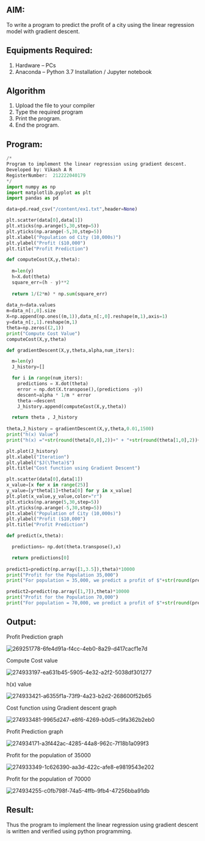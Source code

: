 
## AIM:
To write a program to predict the profit of a city using the linear regression model with gradient descent.

## Equipments Required:
1. Hardware – PCs
2. Anaconda – Python 3.7 Installation / Jupyter notebook

## Algorithm
1. Upload the file to your compiler
2. Type the required program
3. Print the program.
4. End the program.

## Program:
```python
/*
Program to implement the linear regression using gradient descent.
Developed by: Vikash A R
RegisterNumber:  212222040179
*/
import numpy as np
import matplotlib.pyplot as plt
import pandas as pd

data=pd.read_csv("/content/ex1.txt",header=None)

plt.scatter(data[0],data[1])
plt.xticks(np.arange(5,30,step=5))
plt.yticks(np.arange(-5,30,step=5))
plt.xlabel("Population od City (10,000s)")
plt.ylabel("Profit ($10,000")
plt.title("Profit Prediction")

def computeCost(X,y,theta):
  
  m=len(y)
  h=X.dot(theta)
  square_err=(h - y)**2
  
  return 1/(2*m) * np.sum(square_err)
  
data_n=data.values
m=data_n[:,0].size
X=np.append(np.ones((m,1)),data_n[:,0].reshape(m,1),axis=1)
y=data_n[:,1].reshape(m,1)
theta=np.zeros((2,1))
print("Compute Cost Value")
computeCost(X,y,theta)

def gradientDescent(X,y,theta,alpha,num_iters):

  m=len(y)
  J_history=[]

  for i in range(num_iters):
    predictions = X.dot(theta) 
    error = np.dot(X.transpose(),(predictions -y))
    descent=alpha * 1/m * error
    theta-=descent
    J_history.append(computeCost(X,y,theta))

  return theta , J_history
 
theta,J_history = gradientDescent(X,y,theta,0.01,1500)
print("h(x) Value")
print("h(x) ="+str(round(theta[0,0],2))+" + "+str(round(theta[1,0],2))+"x1")

plt.plot(J_history)
plt.xlabel("Iteration")
plt.ylabel("$J(\Theta)$")
plt.title("Cost function using Gradient Descent")

plt.scatter(data[0],data[1])
x_value=[x for x in range(25)]
y_value=[y*theta[1]+theta[0] for y in x_value]
plt.plot(x_value,y_value,color="r")
plt.xticks(np.arange(5,30,step=5))
plt.yticks(np.arange(-5,30,step=5))
plt.xlabel("Population of City (10,000s)")
plt.ylabel("Profit ($10,000")
plt.title("Profit Prediction")

def predict(x,theta):

  predictions= np.dot(theta.transpose(),x)

  return predictions[0]
 
predict1=predict(np.array([1,3.5]),theta)*10000
print("Profit for the Population 35,000")
print("For population = 35,000, we predict a profit of $"+str(round(predict1,0)))

predict2=predict(np.array([1,7]),theta)*10000
print("Profit for the Population 70,000")
print("For population = 70,000, we predict a profit of $"+str(round(predict2,0)))
```

## Output:

Profit Prediction graph

![269251778-6fe4d91a-f4cc-4eb0-8a29-d417cacf1e7d](https://github.com/VIKASHAR/Implementation-of-Linear-Regression-Using-Gradient-Descent/assets/119405655/7b9915c5-0e51-45f4-bde7-5b9276dd20fc)

Compute Cost value

![274933197-ea631b45-5905-4e32-a2f2-5038df301277](https://github.com/VIKASHAR/Implementation-of-Linear-Regression-Using-Gradient-Descent/assets/119405655/1cb9d38c-55eb-4ef2-b4df-ce5e3bb9c45f)

h(x) value

![274933421-a6355f1a-73f9-4a23-b2d2-268600f52b65](https://github.com/VIKASHAR/Implementation-of-Linear-Regression-Using-Gradient-Descent/assets/119405655/9b558f49-6bfe-40ba-a28c-0f0e9d405354)

Cost function using Gradient descent graph

![274933481-9965d247-e8f6-4269-b0d5-c9fa362b2eb0](https://github.com/VIKASHAR/Implementation-of-Linear-Regression-Using-Gradient-Descent/assets/119405655/f258771c-18ef-4e95-b253-65224f1928e3)

Profit Prediction graph

![274934171-a3f442ac-4285-44a8-962c-7f18b1a099f3](https://github.com/VIKASHAR/Implementation-of-Linear-Regression-Using-Gradient-Descent/assets/119405655/29ed758a-c8b2-4472-b7ef-731cbc1cc995)

Profit for the population of 35000

![274933349-1c626390-aa3d-422c-afe8-e9819543e202](https://github.com/VIKASHAR/Implementation-of-Linear-Regression-Using-Gradient-Descent/assets/119405655/b2dd8da4-36ea-4da1-8c53-7fdfce8f27fa)

Profit for the population of 70000

![274934255-c0fb798f-74a5-4ffb-9fb4-47256bba91db](https://github.com/VIKASHAR/Implementation-of-Linear-Regression-Using-Gradient-Descent/assets/119405655/313229f2-2eb7-4c24-a4e4-b2bf5aeb0a0b)


## Result:
Thus the program to implement the linear regression using gradient descent is written and verified using python programming.
